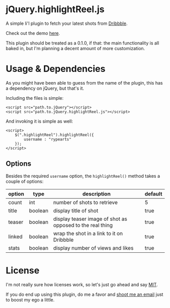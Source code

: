# jQuery.highlightReel.js

A simple li'l plugin to fetch your latest shots from [Dribbble](www.dribbble.com).

Check out the demo [here](http://rawgithub.com/jmduke/jquery.highlightReel.js/master/test.html).

This plugin should be treated as a 0.1.0, if that: the main functionality is all baked in, but I'm planning a decent amount of more customization.

# Usage & Dependencies

As you might have been able to guess from the name of the plugin, this has a dependency on jQuery, but that's it.

Including the files is simple:

    <script src="path.to.jQuery"></script>
    <script src="path.to.jQuery.highlightReel.js"></script>

And invoking it is simple as well:

    <script>
        $(".highlightReel").highlightReel({
            username : "rypearts"
        });
    </script>
    
## Options

Besides the required `username` option, the `highlightReel()` method takes a couple of options:

 option | type | description | default
--------|------|-------------|---------
count | int  | number of shots to retrieve | 5
title | boolean  | display title of shot | true
teaser | boolean  | display teaser image of shot as opposed to the real thing | true
linked | boolean  | wrap the shot in a link to it on Dribbble | true
stats | boolean  | display number of views and likes | true

# License

I'm not really sure how licenses work, so let's just go ahead and say [MIT](http://opensource.org/licenses/MIT).  

If you do end up using this plugin, do me a favor and [shoot me an email](mailto:me@jmduke.com) just to boost my ego a little.
